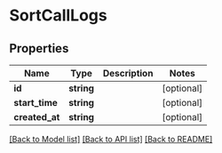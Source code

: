 # SortCallLogs

## Properties
Name | Type | Description | Notes
------------ | ------------- | ------------- | -------------
**id** | **string** |  | [optional] 
**start_time** | **string** |  | [optional] 
**created_at** | **string** |  | [optional] 

[[Back to Model list]](../README.md#documentation-for-models) [[Back to API list]](../README.md#documentation-for-api-endpoints) [[Back to README]](../README.md)


